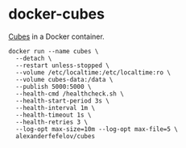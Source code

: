 # docker-cubes

[Cubes](https://github.com/DataBrewery/cubes) in a Docker container.

    docker run --name cubes \
      --detach \
      --restart unless-stopped \
      --volume /etc/localtime:/etc/localtime:ro \
      --volume cubes-data:/data \
      --publish 5000:5000 \
      --health-cmd /healthcheck.sh \
      --health-start-period 3s \
      --health-interval 1m \
      --health-timeout 1s \
      --health-retries 3 \
      --log-opt max-size=10m --log-opt max-file=5 \
      alexanderfefelov/cubes
